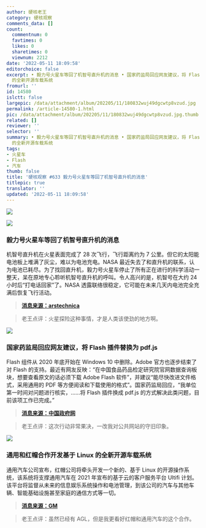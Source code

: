```yaml
---
author: 硬核老王
category: 硬核观察
comments_data: []
count:
  commentnum: 0
  favtimes: 0
  likes: 0
  sharetimes: 0
  viewnum: 2212
date: '2022-05-11 18:09:58'
editorchoice: false
excerpt: • 毅力号火星车等回了机智号直升机的消息 • 国家药监局回应网友建议，将 Flash 插件替换为 pdf.js • 通用和红帽合作开发基于 Linux
  的全新开源车载系统
fromurl: ''
id: 14580
islctt: false
largepic: /data/attachment/album/202205/11/180832wuj49dgcwtp8vzud.jpg
permalink: /article-14580-1.html
pic: /data/attachment/album/202205/11/180832wuj49dgcwtp8vzud.jpg.thumb.jpg
related: []
reviewer: ''
selector: ''
summary: • 毅力号火星车等回了机智号直升机的消息 • 国家药监局回应网友建议，将 Flash 插件替换为 pdf.js • 通用和红帽合作开发基于 Linux
  的全新开源车载系统
tags:
- 火星车
- Flash
- 汽车
thumb: false
title: '硬核观察 #633 毅力号火星车等回了机智号直升机的消息'
titlepic: true
translator: ''
updated: '2022-05-11 18:09:58'
---
```


![](/data/attachment/album/202205/11/180832wuj49dgcwtp8vzud.jpg)


![](/data/attachment/album/202205/11/180844zp8as2398h2oouig.jpg)


### 毅力号火星车等回了机智号直升机的消息


机智号直升机在火星表面完成了 28 次飞行，飞行距离约为 7 公里。但它的太阳能电池板上堆满了灰尘，难以为电池充电。NASA 最近失去了和直升机的联系，认为电池已耗尽。为了找回直升机，毅力号火星车停止了所有正在进行的科学活动一整天，呆在原地专心聆听机智号直升机的呼叫。令人高兴的是，机智号在大约 24 小时后“打电话回家”了。NASA 透露联络很稳定，它可能在未来几天内电池完全充满后恢复飞行活动。



> 
> **[消息来源：arstechnica](https://arstechnica.com/science/2022/05/after-an-amazing-run-on-mars-nasas-helicopter-faces-a-long-dark-winter/)**
> 
> 
> 



> 
> 老王点评：火星探险这种事情，才是人类该使劲的地方啊。
> 
> 
> 


![](/data/attachment/album/202205/11/180900dhlbjc9xc3nnhnll.jpg)


### 国家药监局回应网友建议，将 Flash 插件替换为 pdf.js


Flash 组件从 2020 年底开始在 Windows 10 中删除。Adobe 官方也逐步结束了对 Flash 的支持。最近有网友反映：“在中国食品药品检定研究院官网数据查询板块，想要查看原文的话必须下载 Adobe Flash 软件”，并建议“能尽快改进文件格式，采用通用的 PDF 等方便阅读和下载使用的格式”。国家药监局回应，“我单位第一时间对问题进行核实，……将 Flash 插件换成 pdf.js 的方式解决此类问题，目前该项工作已完成。”



> 
> **[消息来源：中国政府网](http://www.gov.cn/hudong/2022-05/09/content_5689229.htm)**
> 
> 
> 



> 
> 老王点评：这次行动非常果决，一改我对公共网站的守旧印象。
> 
> 
> 


![](/data/attachment/album/202205/11/180920kr0ahaj73fjud037.jpg)


### 通用和红帽合作开发基于 Linux 的全新开源车载系统


通用汽车公司宣布，红帽公司将牵头开发一个新的、基于 Linux 的开源操作系统，该系统将支撑通用汽车在 2021 年宣布的基于云的客户服务平台 Ultifi 计划。该平台将监督从未来的信息娱乐系统操作和电池管理，到该公司的汽车与其他车辆、智能基础设施甚至家庭的通信方式等一切。



> 
> **[消息来源：GM](https://media.gm.com/media/us/en/gm/home.detail.html/content/Pages/news/us/en/2022/may/0510-redhat.html)**
> 
> 
> 



> 
> 老王点评：虽然已经有 AGL，但是我更看好红帽和通用汽车的这个合作。
> 
> 
>